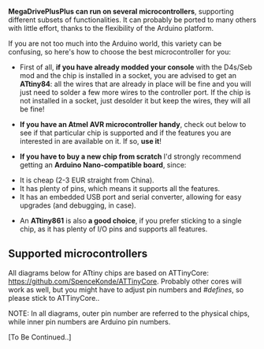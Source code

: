 **MegaDrivePlusPlus can run on several microcontrollers**, supporting different subsets of functionalities. It can probably be ported to many others with little effort, thanks to the flexibility of the Arduino platform.

If you are not too much into the Arduino world, this variety can be confusing, so here's how to choose the best microcontroller for you:

* First of all, **if you have already modded your console** with the D4s/Seb mod and the chip is installed in a socket, you are advised to get an **ATtiny84**: all the wires that are already in place will be fine and you will just need to solder a few more wires to the controller port. If the chip is not installed in a socket, just desolder it but keep the wires, they will all be fine!

* **If you have an Atmel AVR microcontroller handy**, check out below to see if that particular chip is supported and if the features you are interested in are available on it. If so, **use it**!

* **If you have to buy a new chip from scratch** I'd strongly recommend getting an
**Arduino Nano-compatible board**, since:
- It is cheap (2-3 EUR straight from China).
- It has plenty of pins, which means it supports all the features.
- It has an embedded USB port and serial converter, allowing for easy
upgrades (and debugging, in case).

* An **ATtiny861** is also **a good choice**, if you prefer sticking to a single chip,
as it has plenty of I/O pins and supports all features.

## Supported microcontrollers
All diagrams below for ATtiny chips are based on ATTinyCore:
https://github.com/SpenceKonde/ATTinyCore. Probably other cores will work as well, but you might have to adjust pin numbers and *#defines*, so please stick to ATTinyCore..

NOTE: In all diagrams, outer pin number are referred to the physical chips,
while inner pin numbers are Arduino pin numbers.

[To Be Continued..]